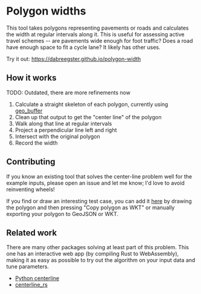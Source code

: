 # Polygon widths

This tool takes polygons representing pavements or roads and calculates the
width at regular intervals along it. This is useful for assessing active travel
schemes -- are pavements wide enough for foot traffic? Does a road have enough
space to fit a cycle lane? It likely has other uses.

Try it out: <https://dabreegster.github.io/polygon-width>

## How it works

TODO: Outdated, there are more refinements now

1. Calculate a straight skeleton of each polygon, currently using [geo_buffer](https://docs.rs/geo-buffer/latest/geo_buffer/fn.skeleton_of_polygon_to_linestring.html)
2. Clean up that output to get the "center line" of the polygon
3. Walk along that line at regular intervals
4. Project a perpendicular line left and right
5. Intersect with the original polygon
6. Record the width

## Contributing

If you know an existing tool that solves the center-line problem well for the
example inputs, please open an issue and let me know; I'd love to avoid
reinventing wheels!

If you find or draw an interesting test case, you can add it
[here](https://github.com/dabreegster/polygon-width/blob/main/web/src/test_cases.ts)
by drawing the polygon and then pressing "Copy polygon as WKT" or manually
exporting your polygon to GeoJSON or WKT.

## Related work

There are many other packages solving at least part of this problem. This one
has an interactive web app (by compiling Rust to WebAssembly), making it as
easy as possible to try out the algorithm on your input data and tune
parameters.

- [Python centerline](https://centerline.readthedocs.io/en/latest/index.html)
- [centerline_rs](https://codeberg.org/eadf/centerline_rs.git)
